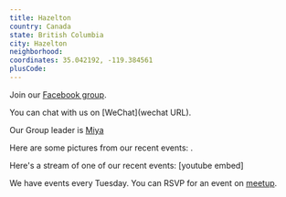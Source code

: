 ```yaml
---
title: Hazelton
country: Canada
state: British Columbia
city: Hazelton
neighborhood: 
coordinates: 35.042192, -119.384561
plusCode:
---
```

Join our [Facebook group](https://www.facebook.com/groups/free.code.camp.hazelton.britishcolumbia).

You can chat with us on [WeChat](wechat URL).

Our Group leader is [Miya](freecodecamp.org/miya)

Here are some pictures from our recent events:
![]().

Here's a stream of one of our recent events:
[youtube embed]

We have events every Tuesday. You can RSVP for an event on [meetup](meetupurl).
